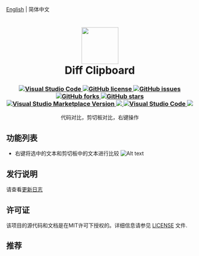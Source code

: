 [English](README.md) | 简体中文

<h1 align="center">
    <img src="https://gitee.com/tfgzs666/vscode-diff-clipboard/raw/main/logo.png" height="99">
    <br>Diff Clipboard
</h1>
<h3 align="center">
    <a href="https://marketplace.visualstudio.com/items?itemName=tfgzs.diff-clipboard">
        <img src="https://img.shields.io/badge/--007ACC?logo=visual%20studio%20code&logoColor=ffffff" alt="Visual Studio Code">
    </a>
    <a href="https://github.com/tfgzs/vscode-diff-clipboard/blob/main/LICENSE">
        <img src="https://badgen.net/github/license/tfgzs/vscode-diff-clipboard" alt="GitHub license">
    </a>
    <a href="https://github.com/tfgzs/vscode-diff-clipboard/issues">
        <img src="https://img.shields.io/github/issues/tfgzs/vscode-diff-clipboard.svg" alt="GitHub issues">
    </a>
    <a href="https://github.com/tfgzs/vscode-diff-clipboard/network/members">
        <img src="https://img.shields.io/github/forks/tfgzs/vscode-diff-clipboard.svg" alt="GitHub forks">
    </a>
    <a href="https://GitHub.com/tfgzs/vscode-diff-clipboard/stargazers/" title="GitHub stars">
        <img src="https://img.shields.io/github/stars/tfgzs/vscode-diff-clipboard.svg?style=social&label=Star" alt="GitHub stars">
    </a>
    <br/>
    <a href="https://marketplace.visualstudio.com/items?itemName=tfgzs.diff-clipboard" alt="Visual Studio Marketplace Version" title="Visual Studio Marketplace Version">
        <img src="https://img.shields.io/visual-studio-marketplace/v/tfgzs.diff-clipboard?label=VS%20Code%20Marketplace" alt="Visual Studio Marketplace Version"/>
    </a>
    <a href="https://marketplace.visualstudio.com/items?itemName=tfgzs.diff-clipboard" alt="Marketplace download count">
        <img src="https://img.shields.io/visual-studio-marketplace/stars/tfgzs.diff-clipboard" />
    </a>
    <a href="https://marketplace.visualstudio.com/items?itemName=tfgzs.diff-clipboard">
        <img src="https://img.shields.io/visual-studio-marketplace/i/tfgzs.diff-clipboard" alt="Visual Studio Code">
    </a>
    <a href="https://marketplace.visualstudio.com/items?itemName=tfgzs.diff-clipboard" alt="Marketplace download count">
        <img src="https://img.shields.io/visual-studio-marketplace/d/tfgzs.diff-clipboard?label=Downloads" />
    </a>
</h3>
<p align="center">代码对比，剪切板对比，右键操作</p>

## 功能列表

- 右键将选中的文本和剪切板中的文本进行比较
   ![Alt text](https://gitee.com/tfgzs666/vscode-diff-clipboard/raw/main/docs/1.gif)

## 发行说明
请查看[更新日志](CHANGELOG.md)

## 许可证

该项目的源代码和文档是在MIT许可下授权的。详细信息请参见 [LICENSE](LICENSE) 文件.

## 推荐

[string-master]: https://marketplace.visualstudio.com/items?itemName=tfgzs.string-master